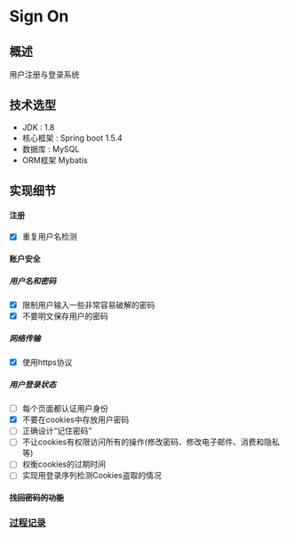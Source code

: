 # Sign On
## 概述
用户注册与登录系统
## 技术选型
- JDK : 1.8
- 核心框架 : Spring boot 1.5.4
- 数据库 : MySQL
- ORM框架 Mybatis 
## 实现细节
#### 注册
- [x] 重复用户名检测
#### 账户安全
##### 用户名和密码
- [x] 限制用户输入一些非常容易破解的密码  
- [x] 不要明文保存用户的密码
##### 网络传输
- [x] 使用https协议
##### 用户登录状态
- [ ] 每个页面都认证用户身份
- [x] 不要在cookies中存放用户密码
- [ ] 正确设计“记住密码”
- [ ] 不让cookies有权限访问所有的操作(修改密码、修改电子邮件、消费和隐私等)
- [ ] 权衡cookies的过期时间
- [ ] 实现用登录序列检测Cookies盗取的情况
#### ~~找回密码的功能~~

### [过程记录](https://github.com/wxkgh/SignOn/blob/master/Review/review.md)